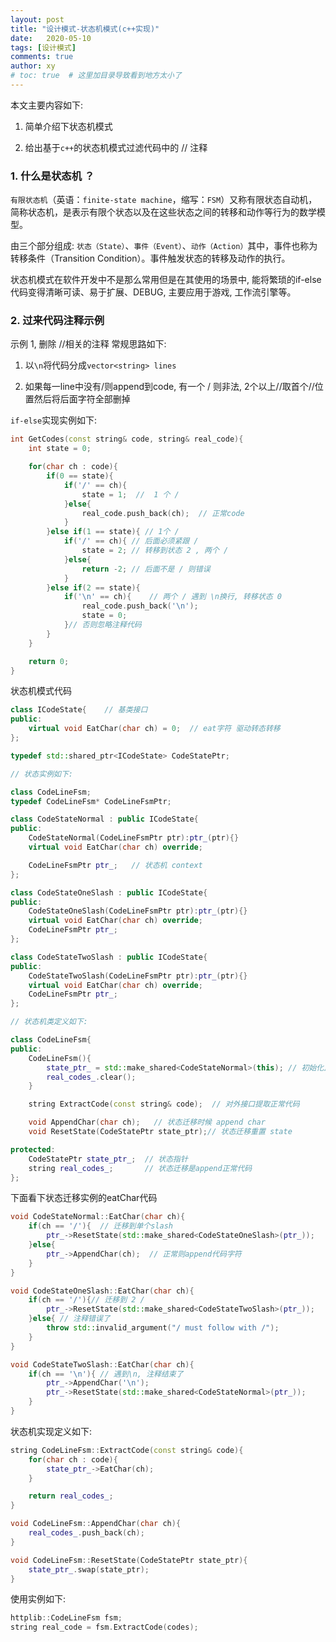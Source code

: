 ```yaml
---
layout: post
title: "设计模式-状态机模式(c++实现)"
date:   2020-05-10
tags: [设计模式]
comments: true
author: xy
# toc: true  # 这里加目录导致看到地方太小了
---
```


本文主要内容如下:

1. 简单介绍下状态机模式

2. 给出基于`c++`的状态机模式过滤代码中的 // 注释


### 1. 什么是状态机 ？ 

`有限状态机`（英语：`finite-state machine`，缩写：`FSM`）又称有限状态自动机，简称状态机，是表示有限个状态以及在这些状态之间的转移和动作等行为的数学模型。

由三个部分组成: `状态（State）`、`事件（Event）`、`动作（Action）`其中，事件也称为转移条件（Transition Condition）。事件触发状态的转移及动作的执行。

状态机模式在软件开发中不是那么常用但是在其使用的场景中, 能将繁琐的if-else代码变得清晰可读、易于扩展、DEBUG, 主要应用于游戏, 工作流引擎等。

### 2. 过来代码注释示例

示例 1, 删除 //相关的注释 常规思路如下:

1. 以`\n`将代码分成`vector<string> lines`

2. 如果每一line中没有/则append到code, 有一个 / 则非法, 2个以上//取首个//位置然后将后面字符全部删掉

`if-else`实现实例如下:

```c++
int GetCodes(const string& code, string& real_code){
    int state = 0;

    for(char ch : code){
        if(0 == state){
            if('/' == ch){
                state = 1;  //  1 个 /
            }else{
                real_code.push_back(ch);  // 正常code
            }
        }else if(1 == state){ // 1个 /
            if('/' == ch){ // 后面必须紧跟 /
                state = 2; // 转移到状态 2 , 两个 /
            }else{
                return -2; // 后面不是 / 则错误
            }
        }else if(2 == state){
            if('\n' == ch){    // 两个 / 遇到 \n换行, 转移状态 0
                real_code.push_back('\n');
                state = 0;
            }// 否则忽略注释代码
        }
    }

    return 0;
}
```

状态机模式代码

```c++
class ICodeState{    // 基类接口
public:
    virtual void EatChar(char ch) = 0;  // eat字符 驱动转态转移
};

typedef std::shared_ptr<ICodeState> CodeStatePtr;

// 状态实例如下:

class CodeLineFsm;
typedef CodeLineFsm* CodeLineFsmPtr;

class CodeStateNormal : public ICodeState{
public:
    CodeStateNormal(CodeLineFsmPtr ptr):ptr_(ptr){}
    virtual void EatChar(char ch) override;

    CodeLineFsmPtr ptr_;   // 状态机 context
};

class CodeStateOneSlash : public ICodeState{
public:
    CodeStateOneSlash(CodeLineFsmPtr ptr):ptr_(ptr){}
    virtual void EatChar(char ch) override;
    CodeLineFsmPtr ptr_;
};

class CodeStateTwoSlash : public ICodeState{
public:
    CodeStateTwoSlash(CodeLineFsmPtr ptr):ptr_(ptr){}
    virtual void EatChar(char ch) override;
    CodeLineFsmPtr ptr_;
};

// 状态机类定义如下:

class CodeLineFsm{
public:
    CodeLineFsm(){
        state_ptr_ = std::make_shared<CodeStateNormal>(this); // 初始化正常代码状态
        real_codes_.clear();
    }

    string ExtractCode(const string& code);  // 对外接口提取正常代码

    void AppendChar(char ch);   // 状态迁移时候 append char
    void ResetState(CodeStatePtr state_ptr);// 状态迁移重置 state

protected:
    CodeStatePtr state_ptr_;  // 状态指针
    string real_codes_;       // 状态迁移是append正常代码
};
```

下面看下状态迁移实例的eatChar代码

```c++
void CodeStateNormal::EatChar(char ch){
    if(ch == '/'){  // 迁移到单个slash
        ptr_->ResetState(std::make_shared<CodeStateOneSlash>(ptr_));
    }else{
        ptr_->AppendChar(ch);  // 正常则append代码字符
    }
}

void CodeStateOneSlash::EatChar(char ch){
    if(ch == '/'){// 迁移到 2 /
        ptr_->ResetState(std::make_shared<CodeStateTwoSlash>(ptr_));
    }else{ // 注释错误了
        throw std::invalid_argument("/ must follow with /");
    }
}

void CodeStateTwoSlash::EatChar(char ch){
    if(ch == '\n'){ // 遇到\n, 注释结束了
        ptr_->AppendChar('\n');
        ptr_->ResetState(std::make_shared<CodeStateNormal>(ptr_));
    }
}
```

状态机实现定义如下:

```c++
string CodeLineFsm::ExtractCode(const string& code){
    for(char ch : code){
        state_ptr_->EatChar(ch);
    }

    return real_codes_;
}

void CodeLineFsm::AppendChar(char ch){
    real_codes_.push_back(ch);
}

void CodeLineFsm::ResetState(CodeStatePtr state_ptr){
    state_ptr_.swap(state_ptr);
}
```

使用实例如下:

```c++
httplib::CodeLineFsm fsm;
string real_code = fsm.ExtractCode(codes);
```
